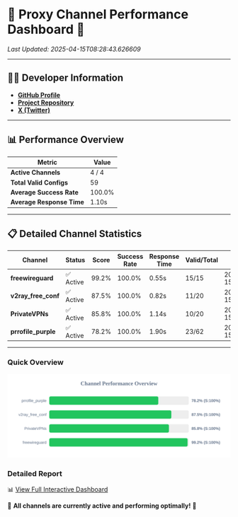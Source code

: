 # 🌟 Proxy Channel Performance Dashboard 🌟

_Last Updated: 2025-04-15T08:28:43.626609_

---

## 👩‍💻 Developer Information

- **[GitHub Profile](https://github.com/4n0nymou3)**  
- **[Project Repository](https://github.com/4n0nymou3/multi-proxy-config-fetcher)**  
- **[X (Twitter)](https://x.com/4n0nymou3)**  

---

## 📊 Performance Overview

| Metric                | Value       |
|-----------------------|-------------|
| **Active Channels**   | 4 / 4       |
| **Total Valid Configs** | 59          |
| **Average Success Rate** | 100.0%      |
| **Average Response Time** | 1.10s       |

---

## 📋 Detailed Channel Statistics

| Channel          | Status     | Score  | Success Rate | Response Time | Valid/Total | Last Success               |
|------------------|------------|--------|--------------|---------------|-------------|----------------------------|
| **freewireguard**  | ✅ Active  | 99.2%  | 100.0% | 0.55s         | 15/15       | 2025-04-15T08:28:43.624603 |
| **v2ray_free_conf**  | ✅ Active  | 87.5%  | 100.0% | 0.82s         | 11/20       | 2025-04-15T08:28:41.872437 |
| **PrivateVPNs**  | ✅ Active  | 85.8%  | 100.0% | 1.14s         | 10/20       | 2025-04-15T08:28:43.042586 |
| **prrofile_purple**  | ✅ Active  | 78.2%  | 100.0% | 1.90s         | 23/62       | 2025-04-15T08:28:40.993330 |

---

### Quick Overview
<div align="center">
  <a href="https://raw.githubusercontent.com/nullluser/NullRepo/refs/heads/main/assets/channel_stats_chart.svg">
    <img src="https://raw.githubusercontent.com/nullluser/NullRepo/refs/heads/main/assets/channel_stats_chart.svg" alt="Source Performance Statistics" width="800">
  </a>
</div>

### Detailed Report
📊 [View Full Interactive Dashboard](https://htmlpreview.github.io/?https://github.com/nullluser/NullRepo/blob/main/assets/performance_report.html)

🎉 **All channels are currently active and performing optimally!** 🎉
